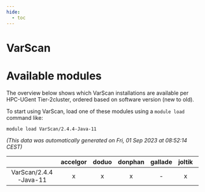 ```yaml
---
hide:
  - toc
---
```


VarScan
=======

# Available modules


The overview below shows which VarScan installations are available per HPC-UGent Tier-2cluster, ordered based on software version (new to old).

To start using VarScan, load one of these modules using a `module load` command like:

```shell
module load VarScan/2.4.4-Java-11
```

*(This data was automatically generated on Fri, 01 Sep 2023 at 08:52:14 CEST)*  

| |accelgor|doduo|donphan|gallade|joltik|skitty|swalot|victini|
| :---: | :---: | :---: | :---: | :---: | :---: | :---: | :---: | :---: |
|VarScan/2.4.4-Java-11|x|x|x|-|x|x|x|x|
